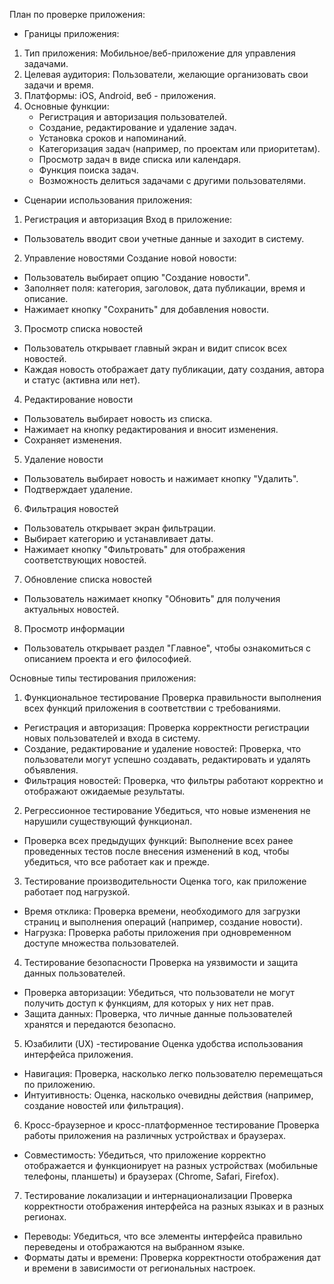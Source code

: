 План по проверке приложения:
- Границы приложения:
1. Тип приложения: Мобильное/веб-приложение для управления задачами.
2. Целевая аудитория: Пользователи, желающие организовать свои задачи и время.
3. Платформы: iOS, Android, веб - приложения.
4. Основные функции:
    - Регистрация и авторизация пользователей.
    - Создание, редактирование и удаление задач.
    - Установка сроков и напоминаний.
    - Категоризация задач (например, по проектам или приоритетам).
    - Просмотр задач в виде списка или календаря.
    - Функция поиска задач.
    - Возможность делиться задачами с другими пользователями.

- Сценарии использования приложения:
1. Регистрация и авторизация
Вход в приложение:
- Пользователь вводит свои учетные данные и заходит в систему.
2. Управление новостями
Создание новой новости:
- Пользователь выбирает опцию "Создание новости".
- Заполняет поля: категория, заголовок, дата публикации, время и описание.
- Нажимает кнопку "Сохранить" для добавления новости.
3. Просмотр списка новостей
- Пользователь открывает главный экран и видит список всех новостей.
- Каждая новость отображает дату публикации, дату создания, автора и статус (активна или нет).
4. Редактирование новости
- Пользователь выбирает новость из списка.
- Нажимает на кнопку редактирования и вносит изменения.
- Сохраняет изменения.
5. Удаление новости
- Пользователь выбирает новость и нажимает кнопку "Удалить".
- Подтверждает удаление.
6. Фильтрация новостей
- Пользователь открывает экран фильтрации.
- Выбирает категорию и устанавливает даты.
- Нажимает кнопку "Фильтровать" для отображения соответствующих новостей.
7. Обновление списка новостей
- Пользователь нажимает кнопку "Обновить" для получения актуальных новостей.
8. Просмотр информации
- Пользователь открывает раздел "Главное", чтобы ознакомиться с описанием проекта и его философией.

Основные типы тестирования приложения:
1. Функциональное тестирование
Проверка правильности выполнения всех функций приложения в соответствии с требованиями.

- Регистрация и авторизация: Проверка корректности регистрации новых пользователей и входа в систему.
- Создание, редактирование и удаление новостей: Проверка, что пользователи могут успешно создавать, редактировать и удалять объявления.
- Фильтрация новостей: Проверка, что фильтры работают корректно и отображают ожидаемые результаты.

2. Регрессионное тестирование
Убедиться, что новые изменения не нарушили существующий функционал.

- Проверка всех предыдущих функций: Выполнение всех ранее проведенных тестов после внесения изменений в код, чтобы убедиться, что все работает как и прежде.

3. Тестирование производительности
Оценка того, как приложение работает под нагрузкой.

- Время отклика: Проверка времени, необходимого для загрузки страниц и выполнения операций (например, создание новости).
- Нагрузка: Проверка работы приложения при одновременном доступе множества пользователей.

4. Тестирование безопасности
Проверка на уязвимости и защита данных пользователей.

- Проверка авторизации: Убедиться, что пользователи не могут получить доступ к функциям, для которых у них нет прав.
- Защита данных: Проверка, что личные данные пользователей хранятся и передаются безопасно.

5. Юзабилити (UX) -тестирование
Оценка удобства использования интерфейса приложения.

- Навигация: Проверка, насколько легко пользователю перемещаться по приложению.
- Интуитивность: Оценка, насколько очевидны действия (например, создание новостей или фильтрация).

6. Кросс-браузерное и кросс-платформенное тестирование
Проверка работы приложения на различных устройствах и браузерах.

- Совместимость: Убедиться, что приложение корректно отображается и функционирует на разных устройствах (мобильные телефоны, планшеты) и браузерах (Chrome, Safari, Firefox).

7. Тестирование локализации и интернационализации
Проверка корректности отображения интерфейса на разных языках и в разных регионах.

- Переводы: Убедиться, что все элементы интерфейса правильно переведены и отображаются на выбранном языке.
- Форматы даты и времени: Проверка корректности отображения дат и времени в зависимости от региональных настроек.